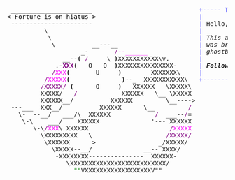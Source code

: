 <pre style="font-family:Menlo,'DejaVu Sans Mono',consolas,'Courier New',monospace"> ______________________                             <span style="color: #5f5fff; text-decoration-color: #5f5fff">+----- </span><span style="color: #5f5fff; text-decoration-color: #5f5fff; font-weight: bold">Thursday, 16 December 2021</span><span style="color: #5f5fff; text-decoration-color: #5f5fff"> -----+</span> <a href="https://www.informatik.uni-leipzig.de/~akiki/">Christopher Akiki</a>                
<span style="font-weight: bold">&lt;</span><span style="color: #000000; text-decoration-color: #000000"> Fortune is on hiatus </span><span style="font-weight: bold">&gt;</span>                            <span style="color: #5f5fff; text-decoration-color: #5f5fff">|</span>                                      <span style="color: #5f5fff; text-decoration-color: #5f5fff">|</span> ┣━━ Interests                    
 ----------------------                             <span style="color: #5f5fff; text-decoration-color: #5f5fff">|</span> Hello, friend.                       <span style="color: #5f5fff; text-decoration-color: #5f5fff">|</span> ┃   ┣━━ My cat                   
          \                                         <span style="color: #5f5fff; text-decoration-color: #5f5fff">|</span>                                      <span style="color: #5f5fff; text-decoration-color: #5f5fff">|</span> ┃   ┣━━ Representation Learning  
           \                                        <span style="color: #5f5fff; text-decoration-color: #5f5fff">|</span> <span style="font-style: italic">This auto-generated message panel </span>   <span style="color: #5f5fff; text-decoration-color: #5f5fff">|</span> ┃   ┣━━ Language Generation      
            \          __---__                      <span style="color: #5f5fff; text-decoration-color: #5f5fff">|</span> <span style="font-style: italic">was brought to you by the </span><span style="font-weight: bold; font-style: italic"><a href="https://en.wikipedia.org/wiki/Cowsay">cowsay</a></span><span style="font-style: italic"> </span>    <span style="color: #5f5fff; text-decoration-color: #5f5fff">|</span> ┃   ┣━━ Text Mining              
                    _-       <span style="color: #800080; text-decoration-color: #800080">/</span><span style="color: #ff00ff; text-decoration-color: #ff00ff">--______</span>              <span style="color: #5f5fff; text-decoration-color: #5f5fff">|</span> <span style="font-style: italic">ghostbusters, </span><span style="font-weight: bold; font-style: italic"><a href="https://en.wikipedia.org/wiki/Fortune_(Unix)">fortune</a></span><span style="font-style: italic"> and </span><span style="font-weight: bold; font-style: italic"><a href="https://github.com/willmcgugan/rich">Rich</a></span><span style="font-style: italic">. </span>     <span style="color: #5f5fff; text-decoration-color: #5f5fff">|</span> ┃   ┗━━ Dataset Creation         
               __--<span style="font-weight: bold">(</span> <span style="color: #800080; text-decoration-color: #800080">/</span>     \ <span style="font-weight: bold">)</span>XXXXXXXXXXX\v.        <span style="color: #5f5fff; text-decoration-color: #5f5fff">|</span>                                      <span style="color: #5f5fff; text-decoration-color: #5f5fff">|</span> ┣━━ Past Lives                   
             .-<span style="color: #800080; text-decoration-color: #800080; font-weight: bold">XXX</span><span style="font-weight: bold">(</span>   O   O  <span style="font-weight: bold">)</span>XXXXXXXXXXXXXXX-      <span style="color: #5f5fff; text-decoration-color: #5f5fff">|</span> <span style="font-weight: bold; font-style: italic">Follow me on twitter: </span><span style="font-weight: bold; font-style: italic"><a href="https://twitter.com/christopher">@christopher</a></span>   <span style="color: #5f5fff; text-decoration-color: #5f5fff">|</span> ┃   ┣━━ Sociocultural antropology
            <span style="color: #800080; text-decoration-color: #800080">/</span><span style="color: #ff00ff; text-decoration-color: #ff00ff">XXX</span><span style="font-weight: bold">(</span>       U     <span style="font-weight: bold">)</span>        XXXXXXX\     <span style="color: #5f5fff; text-decoration-color: #5f5fff">|</span>                                      <span style="color: #5f5fff; text-decoration-color: #5f5fff">|</span> ┃   ┗━━ Network Engineering      
          <span style="color: #800080; text-decoration-color: #800080">/</span><span style="color: #ff00ff; text-decoration-color: #ff00ff">XXXXX</span><span style="font-weight: bold">(</span>              <span style="font-weight: bold">)</span>--_  XXXXXXXXXXX\   <span style="color: #5f5fff; text-decoration-color: #5f5fff">+--------------------------------------+</span> ┗━━ Current Location             
         <span style="color: #800080; text-decoration-color: #800080">/XXXXX/</span> <span style="font-weight: bold">(</span>      O     <span style="font-weight: bold">)</span>   XXXXXX   \XXXXX\                                               ┗━━ Leipzig, Germany         
         XXXXX/   <span style="color: #800080; text-decoration-color: #800080">/</span>            XXXXXX   \__ \XXXXX                                                                            
         XXXXXX__/          XXXXXX         \__----&gt;                                                                           
 ---___  XXX__/          XXXXXX      \__         <span style="color: #800080; text-decoration-color: #800080">/</span>                                                                            
   \-  --__/   ___/\  XXXXXX            <span style="color: #800080; text-decoration-color: #800080">/</span>  ___--<span style="color: #800080; text-decoration-color: #800080">/</span>=                                                                            
    \-\    ___/    XXXXXX              &#x27;--- XXXXXX                                                                            
       \-\<span style="color: #800080; text-decoration-color: #800080">/</span><span style="color: #ff00ff; text-decoration-color: #ff00ff">XXX</span>\ XXXXXX                      <span style="color: #800080; text-decoration-color: #800080">/</span><span style="color: #ff00ff; text-decoration-color: #ff00ff">XXXXX</span>                                                                            
         \XXXXXXXXX   \                    <span style="color: #800080; text-decoration-color: #800080">/XXXXX/</span>                                                                            
          \XXXXXX      &gt;                 _/XXXXX/                                                                             
            \XXXXX--__/              __-- XXXX/                                                                               
             -XXXXXXXX---------------  XXXXXX-                                                                                
                \XXXXXXXXXXXXXXXXXXXXXXXXXX/                                                                                  
                  <span style="color: #008000; text-decoration-color: #008000">&quot;&quot;</span>VXXXXXXXXXXXXXXXXXXV&quot;&quot;                                                                                    
                                                                                                                              
</pre>

